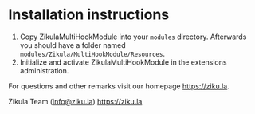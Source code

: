 # Installation instructions

1. Copy ZikulaMultiHookModule into your `modules` directory. Afterwards you should have a folder named `modules/Zikula/MultiHookModule/Resources`.
2. Initialize and activate ZikulaMultiHookModule in the extensions administration.

For questions and other remarks visit our homepage <https://ziku.la>.

Zikula Team (info@ziku.la)
<https://ziku.la>
